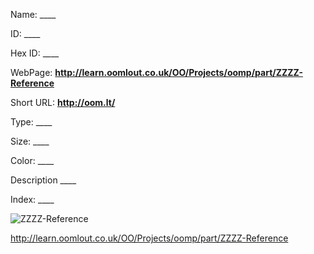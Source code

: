 

 
Name: ____

ID: ____

Hex ID: ____

WebPage: __http://learn.oomlout.co.uk/OO/Projects/oomp/part/ZZZZ-Reference__

Short URL: __http://oom.lt/__


Type: ____  

Size: ____  

Color: ____  

Description ____  

Index: ____


![ZZZZ-Reference](http://oomlout.com/oomp-gen/parts/ZZZZ-Reference/ZZZZ-Reference_420.jpg)




 http://learn.oomlout.co.uk/OO/Projects/oomp/part/ZZZZ-Reference














